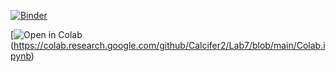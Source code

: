 [![Binder](https://mybinder.org/badge_logo.svg)](https://mybinder.org/v2/gh/Calcifer2/Lab7/HEAD?labpath=https%3A%2F%2Fgithub.com%2FCalcifer2%2FLab7%2Fblob%2Fmain%2FCopy.ipynb)

[![Open in Colab](https://colab.research.google.com/assets/colab-badge.svg)(https://colab.research.google.com/github/Calcifer2/Lab7/blob/main/Colab.ipynb)
